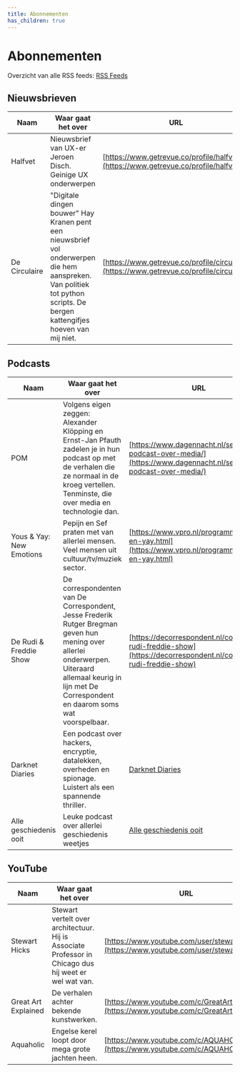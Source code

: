 ```yaml
---
title: Abonnementen
has_children: true
---
```


# Abonnementen

Overzicht van alle RSS feeds: [RSS Feeds](rss-feeds)

## Nieuwsbrieven

|Naam   |Waar gaat het over|URL|
|-------|------------------|---|
|Halfvet|Nieuwsbrief van UX-er Jeroen Disch. Geinige UX onderwerpen|[https://www.getrevue.co/profile/halfvet](https://www.getrevue.co/profile/halfvet)|
|De Circulaire|"Digitale dingen bouwer" Hay Kranen pent een nieuwsbrief vol onderwerpen die hem aanspreken. Van politiek tot python scripts. De bergen kattengifjes hoeven van mij niet.|[https://www.getrevue.co/profile/circulaire](https://www.getrevue.co/profile/circulaire)

## Podcasts

|Naam   |Waar gaat het over|URL|
|-------|------------------|---|
|POM    |Volgens eigen zeggen: Alexander Klöpping en Ernst-Jan Pfauth zadelen je in hun podcast op met de verhalen die ze normaal in de kroeg vertellen. Tenminste, die over media en technologie dan.|[https://www.dagennacht.nl/serie/een-podcast-over-media/](https://www.dagennacht.nl/serie/een-podcast-over-media/)|
|Yous & Yay: New Emotions|Pepijn en Sef praten met van allerlei mensen. Veel mensen uit cultuur/tv/muziek sector.|[https://www.vpro.nl/programmas/yous-en-yay.html](https://www.vpro.nl/programmas/yous-en-yay.html)|
|De Rudi & Freddie Show|De correspondenten van De Correspondent, Jesse Frederik Rutger Bregman geven hun mening over allerlei onderwerpen. Uiteraard allemaal keurig in lijn met De Correspondent en daarom soms wat voorspelbaar.|[https://decorrespondent.nl/collectie/de-rudi-freddie-show](https://decorrespondent.nl/collectie/de-rudi-freddie-show)|
|Darknet Diaries|Een podcast over hackers, encryptie, datalekken, overheden en spionage. Luistert als een spannende thriller.|[Darknet Diaries](https://darknetdiaries.com/)|
|Alle geschiedenis ooit|Leuke podcast over allerlei geschiedenis weetjes|[Alle geschiedenis ooit](https://podcasts.apple.com/nl/podcast/alle-geschiedenis-ooit/id1589426327?i=1000553510230)|

## YouTube

|Naam   |Waar gaat het over|URL|
|-------|------------------|---|
|Stewart Hicks|Stewart vertelt over architectuur. Hij is Associate Professor in Chicago dus hij weet er wel wat van.|[https://www.youtube.com/user/stewarthicks](https://www.youtube.com/user/stewarthicks)|
|Great Art Explained|De verhalen achter bekende kunstwerken.|[https://www.youtube.com/c/GreatArtExplained](https://www.youtube.com/c/GreatArtExplained)|
|Aquaholic|Engelse kerel loopt door mega grote jachten heen.|[https://www.youtube.com/c/AQUAHOLIC](https://www.youtube.com/c/AQUAHOLIC)|
